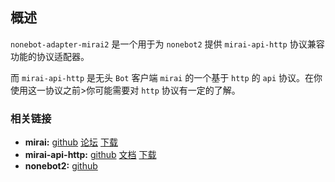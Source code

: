 ## 概述

`nonebot-adapter-mirai2` 是一个用于为 `nonebot2` 提供 `mirai-api-http` 协议兼容功能的协议适配器。

而 `mirai-api-http` 是无头 `Bot` 客户端 `mirai` 的一个基于 `http` 的 `api` 协议。在你使用这一协议之前>你可能需要对 `http` 协议有一定的了解。

### 相关链接

- **mirai:** [github][mirai] [论坛][bbs] [下载][Maven]
- **mirai-api-http:** [github][mah] [文档][MahDocs] [下载][MahDown]
- **nonebot2:** [github][nb2]


[mirai]: https://github.com/mamoe/mirai "源码"
[bbs]: https://mirai.mamoe.net/ "https://mirai.mamoe.net"
[Maven]: https://repo.maven.apache.org/maven2/net/mamoe "Maven Central"
[mah]: https://github.com/project-mirai/mirai-api-http "源码"
[MahDown]: https://github.com/project-mirai/mirai-api-http/releases "github/release"
[MahDocs]: https://docs.mirai.mamoe.net/mirai-api-http
[nb2]: https://github.com/nonebot/nonebot2 "源码"
